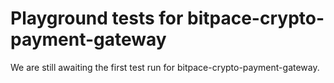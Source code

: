 # Playground tests for bitpace-crypto-payment-gateway
We are still awaiting the first test run for bitpace-crypto-payment-gateway.
